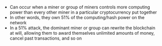 - Can occur when a miner or group of miners controls more computing power than every other miner in a particular cryptocurrency put together
- In other words, they own 51% of the computing/hash power on the network
- In a 51% attack, the dominant miner or group can rewrite the blockchain at will, allowing them to award themselves unlimited amounts of money, cancel past transactions, and so on